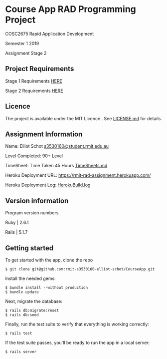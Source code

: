 # Course App RAD Programming Project

COSC2675 Rapid Application Development

Semester 1 2019

Assignment Stage 2

## Project Requirements

Stage 1 Requirements [HERE](RAD-Assignment-2019-Stage-1.pdf)

Stage 2 Requirements [HERE](RAD-Assignment-2019-Stage-2.pdf)

## Licence 

The project is available under the MIT Licence . See [LICENSE.md](LICENCE.md) for details.

## Assignment Information

Name: Elliot Schot <s3530160@student.rmit.edu.au>

Level Completed: 90+ Level

TimeSheet: Time Taken 45 Hours [TimeSheets.md](TimeSheets.md)

Heroku Deployment URL: https://rmit-rad-assignment.herokuapp.com/

Heroku Deployment Log: [HerokuBuild.log](HerokuBuild.log)

## Version information

Program version numbers

Ruby  | 2.6.1

Rails | 5.1.7


## Getting started

To get started with the app, clone the repo

```
$ git clone git@github.com:rmit-s3530160-elliot-schot/CourseApp.git
```

Install the needed gems:

```
$ bundle install --without production
$ bundle update
```

Next, migrate the database:

```
$ rails db:migrate:reset
$ rails db:seed
```

Finally, run the test suite to verify that everything is working correctly:

```
$ rails test
```

If the test suite passes, you'll be ready to run the app in a local server:

```
$ rails server
```
